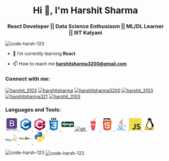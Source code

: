 <h1 align="center">Hi 👋, I'm Harshit Sharma</h1>
<h3 align="center">React Developer || Data Science Enthusiasm || ML/DL Learner || IIIT Kalyani</h3>

<p align="left"> <img src="https://komarev.com/ghpvc/?username=code-harsh-123&label=Profile%20views&color=0e75b6&style=flat" alt="code-harsh-123" /> </p>

- 🌱 I’m currently learning **React**

- 📫 How to reach me **harshitsharma3200@gmail.com**

<h3 align="left">Connect with me:</h3>
<p align="left">
<a href="https://twitter.com/harshit_3103" target="blank"><img align="center" src="https://raw.githubusercontent.com/rahuldkjain/github-profile-readme-generator/neutral-icons/src/images/icons/Social/twitter.svg" alt="harshit_3103" height="30" width="40" /></a>
<a href="https://linkedin.com/in/harshitsharma" target="blank"><img align="center" src="https://raw.githubusercontent.com/rahuldkjain/github-profile-readme-generator/neutral-icons/src/images/icons/Social/linked-in-alt.svg" alt="harshitsharma" height="30" width="40" /></a>
<a href="https://instagram.com/harshitsharma3200" target="blank"><img align="center" src="https://raw.githubusercontent.com/rahuldkjain/github-profile-readme-generator/neutral-icons/src/images/icons/Social/instagram.svg" alt="harshitsharma3200" height="30" width="40" /></a>
<a href="https://www.codechef.com/users/harshit_3103" target="blank"><img align="center" src="https://cdn.jsdelivr.net/npm/simple-icons@3.1.0/icons/codechef.svg" alt="harshit_3103" height="30" width="40" /></a>
<a href="https://www.hackerrank.com/harshitsharma321" target="blank"><img align="center" src="https://raw.githubusercontent.com/rahuldkjain/github-profile-readme-generator/neutral-icons/src/images/icons/Social/hackerrank.svg" alt="harshitsharma321" height="30" width="40" /></a>
<a href="https://codeforces.com/profile/harshit_3103" target="blank"><img align="center" src="https://cdn.jsdelivr.net/npm/simple-icons@3.0.1/icons/codeforces.svg" alt="harshit_3103" height="30" width="40" /></a>
</p>

<h3 align="left">Languages and Tools:</h3>
<p align="left"> <a href="https://getbootstrap.com" target="_blank"> <img src="https://raw.githubusercontent.com/devicons/devicon/master/icons/bootstrap/bootstrap-plain-wordmark.svg" alt="bootstrap" width="40" height="40"/> </a> <a href="https://www.cprogramming.com/" target="_blank"> <img src="https://raw.githubusercontent.com/devicons/devicon/master/icons/c/c-original.svg" alt="c" width="40" height="40"/> </a> <a href="https://www.w3schools.com/cpp/" target="_blank"> <img src="https://raw.githubusercontent.com/devicons/devicon/master/icons/cplusplus/cplusplus-original.svg" alt="cplusplus" width="40" height="40"/> </a> <a href="https://www.w3schools.com/css/" target="_blank"> <img src="https://raw.githubusercontent.com/devicons/devicon/master/icons/css3/css3-original-wordmark.svg" alt="css3" width="40" height="40"/> </a> <a href="https://www.djangoproject.com/" target="_blank"> <img src="https://raw.githubusercontent.com/devicons/devicon/master/icons/django/django-original.svg" alt="django" width="40" height="40"/> </a> <a href="https://git-scm.com/" target="_blank"> <img src="https://www.vectorlogo.zone/logos/git-scm/git-scm-icon.svg" alt="git" width="40" height="40"/> </a> <a href="https://gulpjs.com" target="_blank"> <img src="https://raw.githubusercontent.com/devicons/devicon/master/icons/gulp/gulp-plain.svg" alt="gulp" width="40" height="40"/> </a> <a href="https://www.w3.org/html/" target="_blank"> <img src="https://raw.githubusercontent.com/devicons/devicon/master/icons/html5/html5-original-wordmark.svg" alt="html5" width="40" height="40"/> </a> <a href="https://www.java.com" target="_blank"> <img src="https://raw.githubusercontent.com/devicons/devicon/master/icons/java/java-original.svg" alt="java" width="40" height="40"/> </a> <a href="https://developer.mozilla.org/en-US/docs/Web/JavaScript" target="_blank"> <img src="https://raw.githubusercontent.com/devicons/devicon/master/icons/javascript/javascript-original.svg" alt="javascript" width="40" height="40"/> </a> <a href="https://www.linux.org/" target="_blank"> <img src="https://raw.githubusercontent.com/devicons/devicon/master/icons/linux/linux-original.svg" alt="linux" width="40" height="40"/> </a> <a href="https://www.mysql.com/" target="_blank"> <img src="https://raw.githubusercontent.com/devicons/devicon/master/icons/mysql/mysql-original-wordmark.svg" alt="mysql" width="40" height="40"/> </a> <a href="https://nodejs.org" target="_blank"> <img src="https://raw.githubusercontent.com/devicons/devicon/master/icons/nodejs/nodejs-original-wordmark.svg" alt="nodejs" width="40" height="40"/> </a> <a href="https://www.python.org" target="_blank"> <img src="https://raw.githubusercontent.com/devicons/devicon/master/icons/python/python-original.svg" alt="python" width="40" height="40"/> </a> </p>

<p><img align="left" src="https://github-readme-stats.vercel.app/api/top-langs?username=code-harsh-123&show_icons=true&locale=en&layout=compact" alt="code-harsh-123" /></p>

<p>&nbsp;<img align="center" src="https://github-readme-stats.vercel.app/api?username=code-harsh-123&show_icons=true&locale=en" alt="code-harsh-123" /></p>
